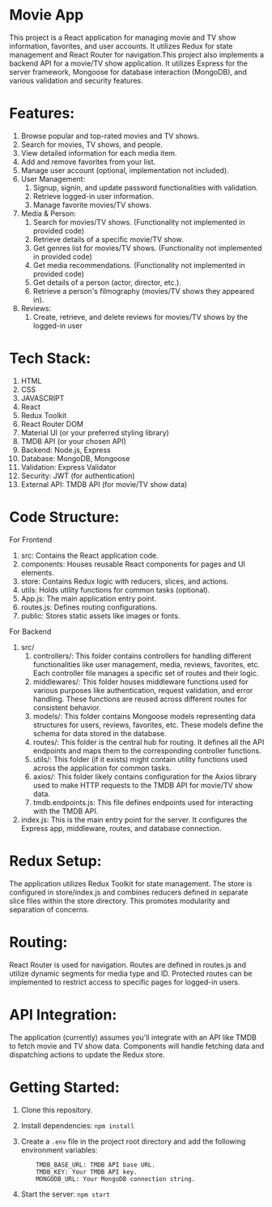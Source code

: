 # Movie App

This project is a React application for managing movie and TV show information, favorites, and user accounts. It utilizes Redux for state management and React Router for navigation.This project also implements a backend API for a movie/TV show application. It utilizes Express for the server framework, Mongoose for database interaction (MongoDB), and various validation and security features.

# Features:

1. Browse popular and top-rated movies and TV shows.
2. Search for movies, TV shows, and people.
3. View detailed information for each media item.
4. Add and remove favorites from your list.
5. Manage user account (optional, implementation not included).
6. User Management:
   1. Signup, signin, and update password functionalities with validation.
   2. Retrieve logged-in user information.
   3. Manage favorite movies/TV shows.
7. Media & Person:
   1. Search for movies/TV shows. (Functionality not implemented in provided code)
   2. Retrieve details of a specific movie/TV show.
   3. Get genres list for movies/TV shows. (Functionality not implemented in provided code)
   4. Get media recommendations. (Functionality not implemented in provided code)
   5. Get details of a person (actor, director, etc.).
   6. Retrieve a person's filmography (movies/TV shows they appeared in).
8. Reviews:
   1. Create, retrieve, and delete reviews for movies/TV shows by the logged-in user

# Tech Stack:

1. HTML
2. CSS
3. JAVASCRIPT
4. React
5. Redux Toolkit
6. React Router DOM
7. Material UI (or your preferred styling library)
8. TMDB API (or your chosen API)
9. Backend: Node.js, Express
10. Database: MongoDB, Mongoose
11. Validation: Express Validator
12. Security: JWT (for authentication)
13. External API: TMDB API (for movie/TV show data)

# Code Structure:
For Frontend
1. src: Contains the React application code.
2. components: Houses reusable React components for pages and UI elements.
3. store: Contains Redux logic with reducers, slices, and actions.
4. utils: Holds utility functions for common tasks (optional).
5. App.js: The main application entry point.
6. routes.js: Defines routing configurations.
7. public: Stores static assets like images or fonts.

For Backend
1. src/
   1. controllers/: This folder contains controllers for handling different functionalities like user management, media, reviews, favorites, etc. Each controller file manages a specific set of routes and their logic.
   2. middlewares/: This folder houses middleware functions used for various purposes like authentication, request validation, and error handling. These functions are reused across different routes for consistent behavior.
   3. models/: This folder contains Mongoose models representing data structures for users, reviews, favorites, etc. These models define the schema for data stored in the database.
   4. routes/: This folder is the central hub for routing. It defines all the API endpoints and maps them to the corresponding controller functions.
   5. utils/: This folder (if it exists) might contain utility functions used across the application for common tasks.
   6. axios/: This folder likely contains configuration for the Axios library used to make HTTP requests to the TMDB API for movie/TV show data.
   7. tmdb.endpoints.js: This file defines endpoints used for interacting with the TMDB API.
2. index.js: This is the main entry point for the server. It configures the Express app, middleware, routes, and database connection.

# Redux Setup:

The application utilizes Redux Toolkit for state management. The store is configured in store/index.js and combines reducers defined in separate slice files within the store directory. This promotes modularity and separation of concerns.

# Routing:

React Router is used for navigation. Routes are defined in routes.js and utilize dynamic segments for media type and ID. Protected routes can be implemented to restrict access to specific pages for logged-in users.

# API Integration:

The application (currently) assumes you'll integrate with an API like TMDB to fetch movie and TV show data. Components will handle fetching data and dispatching actions to update the Redux store.

# Getting Started:

1. Clone this repository.

2. Install dependencies:
   ``` npm install ```

3. Create a ```.env``` file in the project root directory and add the following environment variables:
   
    ``` MONGODB_URL: Your MongoDB connection string.
        TMDB_BASE_URL: TMDB API base URL.
        TMDB_KEY: Your TMDB API key.
        MONGODB_URL: Your MongoDB connection string.
    ```
4. Start the server:
   ``` npm start ```
   
